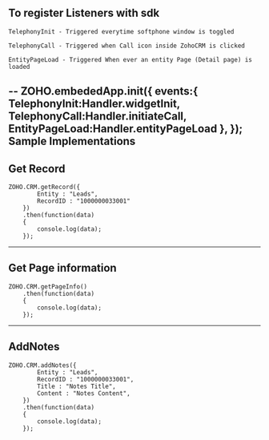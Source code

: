 To register Listeners with sdk
--
	TelephonyInit - Triggered everytime softphone window is toggled

	TelephonyCall - Triggered when Call icon inside ZohoCRM is clicked

	EntityPageLoad - Triggered When ever an entity Page (Detail page) is loaded

--
	ZOHO.embededApp.init({
		events:{
			TelephonyInit:Handler.widgetInit,
			TelephonyCall:Handler.initiateCall,
			EntityPageLoad:Handler.entityPageLoad
		},
	});
Sample Implementations
---
Get Record
---

```
ZOHO.CRM.getRecord({
		Entity : "Leads",
		RecordID : "1000000033001"
	})
	.then(function(data)
	{
		console.log(data);
	});
```

---
Get Page information
---

```
ZOHO.CRM.getPageInfo()
	.then(function(data)
	{
		console.log(data);
	});
```

---
AddNotes
---

```
ZOHO.CRM.addNotes({	
		Entity : "Leads", 
		RecordID : "1000000033001",
		Title : "Notes Title",
		Content : "Notes Content",
	})
	.then(function(data)
	{
		console.log(data);
	});
```

